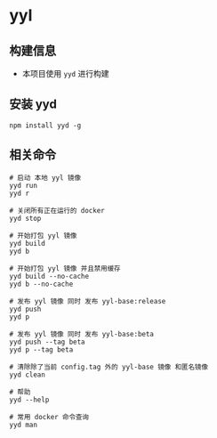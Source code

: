 # yyl

## 构建信息
* 本项目使用 `yyd` 进行构建

## 安装 yyd
```
npm install yyd -g
```

## 相关命令
```
# 启动 本地 yyl 镜像
yyd run
yyd r

# 关闭所有正在运行的 docker
yyd stop

# 开始打包 yyl 镜像
yyd build
yyd b

# 开始打包 yyl 镜像 并且禁用缓存
yyd build --no-cache
yyd b --no-cache

# 发布 yyl 镜像 同时 发布 yyl-base:release
yyd push
yyd p

# 发布 yyl 镜像 同时 发布 yyl-base:beta
yyd push --tag beta
yyd p --tag beta

# 清除除了当前 config.tag 外的 yyl-base 镜像 和匿名镜像
yyd clean

# 帮助
yyd --help

# 常用 docker 命令查询
yyd man
```

